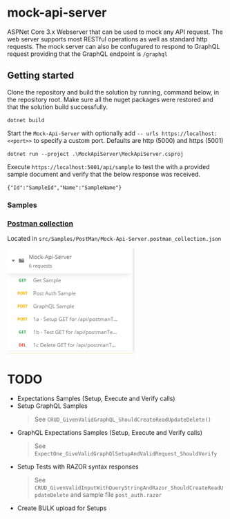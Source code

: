 # mock-api-server
ASPNet Core 3.x Webserver that can be used to mock any API request.  The web server supports most RESTful operations as well as standard http requests.  The mock server can also be confugured to respond to GraphQL request providing that the GraphQL endpoint is `/graphql`

## Getting started

Clone the repository and build the solution by running, command below, in the repository root.  Make sure all the nuget packages were restored and that the solution build successfully.
```
dotnet build
```

Start the `Mock-Api-Server` with optionally add ```-- urls https://localhost:<<port>>``` to specify a custom port. Defaults are http (5000) and https (5001)
```
dotnet run --project .\MockApiServer\MockApiServer.csproj
```

Execute ```https://localhost:5001/api/sample``` to test the with a provided sample document and verify that the below response was received.
```
{"Id":"SampleId","Name":"SampleName"}
```

### Samples
### [Postman collection](./src/Samples/PostMan/Mock-Api-Server.postman_collection.json)
Located in ```src/Samples/PostMan/Mock-Api-Server.postman_collection.json```

![](2020-07-19-19-12-11.png)

# TODO
 - Expectations Samples (Setup, Execute and Verify calls)
 - Setup GraphQL Samples
    >See `CRUD_GivenValidGraphQL_ShouldCreateReadUpdateDelete()`
 - GraphQL Expectations Samples (Setup, Execute and Verify calls)
    >See ```ExpectOne_GiveValidGraphQlSetupAndValidRequest_ShouldVerify```
 - Setup Tests with RAZOR syntax responses
    >See ```CRUD_GivenValidInputWithQueryStringAndRazor_ShouldCreateReadUpdateDelete```
    > and sample file ```post_auth.razor```
 - Create BULK upload for Setups